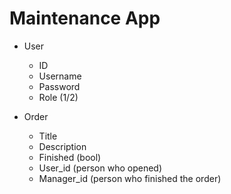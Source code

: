 # Maintenance App

- User
    - ID
    - Username
    - Password
    - Role (1/2)

- Order
    - Title
    - Description
    - Finished (bool)
    - User_id (person who opened)
    - Manager_id (person who finished the order)
    
~~~~~~~~